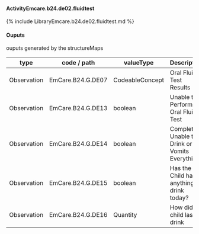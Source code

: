 #### ActivityEmcare.b24.de02.fluidtest

{% include LibraryEmcare.b24.de02.fluidtest.md %}
#### Ouputs

ouputs generated by the structureMaps

| type | code / path | valueType | Description |
|---|---|---|---|
| Observation | EmCare.B24.G.DE07 | CodeableConcept | Oral Fluid Test Results |
| Observation | EmCare.B24.G.DE13 | boolean | Unable to Perform Oral Fluid Test |
| Observation | EmCare.B24.G.DE14 | boolean | Completely Unable to Drink or Vomits Everything |
| Observation | EmCare.B24.G.DE15 | boolean | Has the Child had anything to drink today? |
| Observation | EmCare.B24.G.DE16 | Quantity | How did the child last drink |

